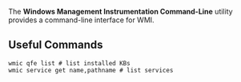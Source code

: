 The __Windows Management Instrumentation Command-Line__ utility provides a command-line interface for WMI.

## Useful Commands
```shell
wmic qfe list # list installed KBs
wmic service get name,pathname # list services
```
